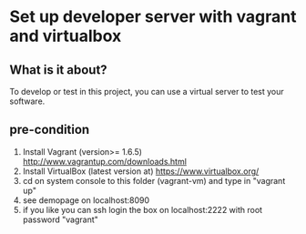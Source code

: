 # Set up developer server with vagrant and virtualbox #

## What is it about? ##
To develop or test in this project, you can use a virtual server to test your software.

## pre-condition ##

1. Install Vagrant (version>= 1.6.5) http://www.vagrantup.com/downloads.html
2. Install VirtualBox (latest version at) https://www.virtualbox.org/
3. cd on system console to this folder (vagrant-vm) and type in "vagrant up"
4. see demopage on localhost:8090
5. if you like you can ssh login the box on localhost:2222 with root password "vagrant"